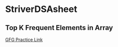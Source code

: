 # StriverDSAsheet

<h2>Top K Frequent Elements in Array</h2> <a href="https://practice.geeksforgeeks.org/problems/top-k-frequent-elements-in-array/1">GFG Practice Link</a>
